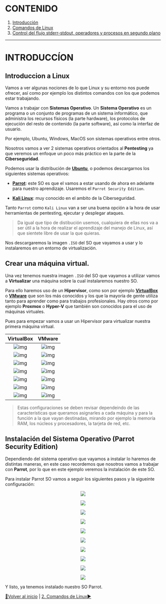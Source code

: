 # CONTENIDO
1. [Introducción](https://github.com/Ramixter/Introduccion-a-Linux/tree/main/CAPITULO-1#contenido)
2. [Comandos de Linux](https://github.com/Ramixter/Introduccion-a-Linux/tree/main/CAPITULO-2#contenido)
3. [Control del flujo stderr-stdout, operadores y procesos en segundo plano]()
***

# INTRODUCCÍON
## Introduccion a Linux
Vamos a ver algunas nociones de lo que Linux y su entorno nos puede ofrecer, así como por ejemplo los distintos comandos con los que podemos estar trabajando.

Vamos a trabajar con **Sistemas Operativo**. Un **Sistema Operativo** es un programa o un conjunto de programas de un sistema informático, que administra los recursos físicos (la parte hardware), los protocolos de ejecución del resto de contenido (la parte software), así como la interfaz de usuario.

Por ejemplo, Ubuntu, Windows, MacOS son sistemas operativos entre otros.

Nosotros vamos a ver 2 sistemas operativos orientados al **Pentesting** ya que veremos un enfoque un poco más práctico en la parte de la **Ciberseguridad**.

Podemos usar la distribución de **[Ubuntu](https://ubuntu.com/download/desktop)**, o podemos descargarnos los siguientes sistemas operativos:

- **[Parrot](https://parrotsec.org/)**: este SO es que el vamos a estar usando de ahora en adelante para nuestro aprendizaje. Usaremos el `Parrot Security Edition`.

- **[Kali Linux](https://www.kali.org/get-kali/)**: muy conocido en el ambito de la Ciberseguridad.

Tanto `Parrot` como `Kali Linux` van a ser una buena opción a la hora de usar herramientas de pentesting, ejecutar y desplegar ataques.

> Da igual que tipo de distibución usemos, cualquiera de ellas nos va a ser útil a la hora de realizar el aprendizaje del manejo de Linux, así que sientete libre de usar la que quieras.

Nos descargaremos la imagen `.ISO` del SO que vayamos a usar y lo instalaremos en un entorno de virtualización.

## Crear una máquina virtual.
Una vez tenemos nuestra imagen `.ISO` del SO que vayamos a utilizar vamos a **Virtualizar** una máquina sobre la cual instalaremos nuestro SO.

Para ello haremos uso de un **Hipervisor**, como son por ejemplo **[VirtualBox](https://www.virtualbox.org/)** o **[VMware](https://www.vmware.com/es/products/workstation-pro/workstation-pro-evaluation.html)** que son los más conocidos y los que la mayoría de gente utiliza tanto para aprender como para trabajos profesionales. Hay otros como por ejemplo **Proxmox** o **Hyper-V** que también son conocidos para el uso de máquinas virtuales.

Pues para empezar vamos a usar un Hipervisor para virtualizar nuestra primera máquina virtual.

| VirtualBox  | VMware |
| :---:  | :---:  |
| ![img](/CAPITULO-1/imagenes/Window-WRADMIN-000001.png)  | ![img](/CAPITULO-1/imagenes/Window-WRADMIN-000008.png)   |
| ![img](/CAPITULO-1/imagenes/Window-WRADMIN-000002.png)  | ![img](/CAPITULO-1/imagenes/Window-WRADMIN-000009.png)  |
| ![img](/CAPITULO-1/imagenes/Window-WRADMIN-000003.png)  | ![img](/CAPITULO-1/imagenes/Window-WRADMIN-000010.png)  |
| ![img](/CAPITULO-1/imagenes/Window-WRADMIN-000004.png)  | ![img](/CAPITULO-1/imagenes/Window-WRADMIN-000011.png)  |
| ![img](/CAPITULO-1/imagenes/Window-WRADMIN-000005.png)  | ![img](/CAPITULO-1/imagenes/Window-WRADMIN-000012.png)  |
| ![img](/CAPITULO-1/imagenes/Window-WRADMIN-000006.png)  | ![img](/CAPITULO-1/imagenes/Window-WRADMIN-000013.png)  |
| ![img](/CAPITULO-1/imagenes/Window-WRADMIN-000007.png)  | ![img](/CAPITULO-1/imagenes/Window-WRADMIN-000014.png)  |

> Estas configuraciones se deben revisar dependeindo de las características que queramos asignarles a cada máquina y para la función a la que vayan destinadas, mirando por ejemplo la memoría RAM, los núcleos y procesadores, la tarjeta de red, etc.

## Instalación del Sistema Operativo (Parrot Security Edition)
Dependiendo del sistema operativo que vayamos a instalar lo haremos de distintas maneras, en este caso recordemos que nosotros vamos a trabajar con **Parrot**, por lo que en este ejemplo veremos la instalación de este SO.

Para instalar Parrot SO vamos a seguir los siguientes pasos y la sigueinte configuración:

<p align="center">
<img src="/CAPITULO-1/imagenes/Window-WRADMIN-000015.png"> 
</p>

<p align="center">
<img src="/CAPITULO-1/imagenes/Window-WRADMIN-000016.png"> 
</p>

<p align="center">
<img src="/CAPITULO-1/imagenes/Window-WRADMIN-000017.png"> 
</p>

<p align="center">
<img src="/CAPITULO-1/imagenes/Window-WRADMIN-000018.png"> 
</p>

<p align="center">
<img src="/CAPITULO-1/imagenes/Window-WRADMIN-000019.png"> 
</p>

<p align="center">
<img src="/CAPITULO-1/imagenes/Window-WRADMIN-000020.png"> 
</p>

<p align="center">
<img src="/CAPITULO-1/imagenes/Window-WRADMIN-000021.png"> 
</p>

<p align="center">
<img src="/CAPITULO-1/imagenes/Window-WRADMIN-000022.png"> 
</p>

<p align="center">
<img src="/CAPITULO-1/imagenes/Window-WRADMIN-000023.png"> 
</p>

<p align="center">
<img src="/CAPITULO-1/imagenes/Window-WRADMIN-000024.png"> 
</p>

Y listo, ya tenemos instalado nuestro SO Parrot.

[:arrow_up_small:Volver al inicio](#contenido) | [2. Comandos de Linux:arrow_forward:](https://github.com/Ramixter/Introduccion-a-Linux/tree/main/CAPITULO-2#contenido)